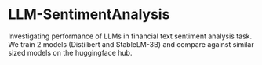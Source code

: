 # LLM-SentimentAnalysis
Investigating performance of LLMs in financial text sentiment analysis task. We train 2 models (Distilbert and StableLM-3B) and compare against similar sized models on the huggingface hub.
